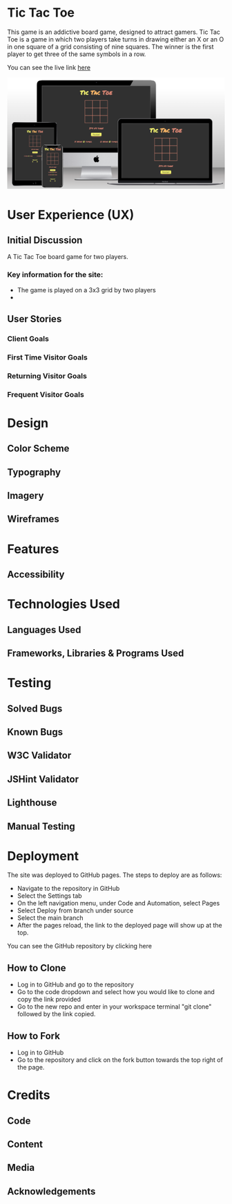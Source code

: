 # Tic Tac Toe
This game is an addictive board game, designed to attract gamers. Tic Tac Toe is a game in which two players take turns in drawing either an X or an O in one square of a grid consisting of nine squares.
The winner is the first player to get three of the same symbols in a row.

You can see the live link [here](https://kbogar.github.io/P2-tic-tac-toe/)

![](/docs/FireShot%20Capture%20020.png)
# User Experience (UX)
## Initial Discussion
A Tic Tac Toe board game for two players.
### Key information for the site:
- The game is played on a 3x3 grid by two players
- 
## User Stories
### Client Goals
### First Time Visitor Goals
### Returning Visitor Goals
### Frequent Visitor Goals

# Design
## Color Scheme
## Typography
## Imagery
## Wireframes

# Features

## Accessibility

# Technologies Used
## Languages Used
## Frameworks, Libraries & Programs Used

# Testing
## Solved Bugs
## Known Bugs
## W3C Validator
## JSHint Validator
## Lighthouse
## Manual Testing

# Deployment
The site was deployed to GitHub pages. The steps to deploy are as follows:
- Navigate to the repository in GitHub
- Select the Settings tab
- On the left navigation menu, under Code and Automation, select Pages
- Select Deploy from branch under source
- Select the main branch
- After the pages reload, the link to the deployed page will show up at the top.

You can see the GitHub repository by clicking here

## How to Clone
- Log in to GitHub and go to the repository
- Go to the code dropdown and select how you would like to clone and copy the link provided
- Go to the new repo and enter in your workspace terminal "git clone" followed by the link copied.
## How to Fork
- Log in to GitHub
- Go to the repository and click on the fork button towards the top right of the page.

# Credits
## Code
## Content
## Media
## Acknowledgements